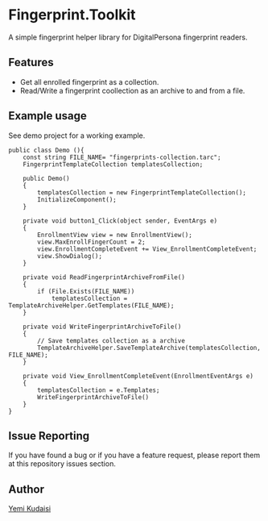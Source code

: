 # Fingerprint.Toolkit
A simple fingerprint helper library for DigitalPersona fingerprint readers.

## Features
- Get all enrolled fingerprint as a collection.
- Read/Write a fingerprint coollection as an archive to and from a file.

## Example usage
See demo project for a working example.

```Ç#
public class Demo (){
    const string FILE_NAME= "fingerprints-collection.tarc";
    FingerprintTemplateCollection templatesCollection;

    public Demo()
    {
        templatesCollection = new FingerprintTemplateCollection();
        InitializeComponent();
    }

    private void button1_Click(object sender, EventArgs e)
    {
        EnrollmentView view = new EnrollmentView();
        view.MaxEnrollFingerCount = 2;
        view.EnrollmentCompleteEvent += View_EnrollmentCompleteEvent;
        view.ShowDialog();
    }

    private void ReadFingerprintArchiveFromFile()
    {
        if (File.Exists(FILE_NAME))
            templatesCollection =  TemplateArchiveHelper.GetTemplates(FILE_NAME);
    }
    
    private void WriteFingerprintArchiveToFile()
    {
        // Save templates collection as a archive
        TemplateArchiveHelper.SaveTemplateArchive(templatesCollection, FILE_NAME);
    }

    private void View_EnrollmentCompleteEvent(EnrollmentEventArgs e)
    {
        templatesCollection = e.Templates;
        WriteFingerprintArchiveToFile()
    }
}
````

## Issue Reporting

If you have found a bug or if you have a feature request, please report them at this repository issues section.

## Author

[Yemi Kudaisi](https://github.com/yemikudaisi)
